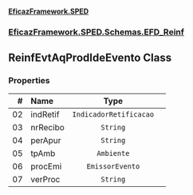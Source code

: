 #### [EficazFramework.SPED](EficazFrameworkSPED.md 'EficazFramework SPED')
### [EficazFramework.SPED.Schemas.EFD_Reinf](EficazFramework.SPED.Schemas.EFD_Reinf.md 'EficazFramework.SPED.Schemas.EFD_Reinf')

## ReinfEvtAqProdIdeEvento Class
### Properties

| # | Name | Type | |
| ---: | :--- | :---: | :--- |
| 02 | indRetif | `IndicadorRetificacao` |  |
| 03 | nrRecibo | `String` |  |
| 04 | perApur | `String` |  |
| 05 | tpAmb | `Ambiente` |  |
| 06 | procEmi | `EmissorEvento` |  |
| 07 | verProc | `String` |  |
